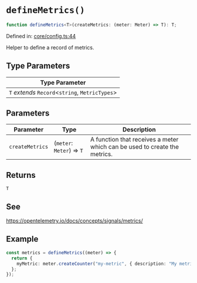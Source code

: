 # `defineMetrics()`

```ts
function defineMetrics<T>(createMetrics: (meter: Meter) => T): T;
```

Defined in: [core/config.ts:44](https://github.com/adobe/commerce-integration-starter-kit/blob/7bab865cdac63499cf83c46b58de1aec6528b17f/packages/aio-sk-lib-telemetry/source/core/config.ts#L44)

Helper to define a record of metrics.

## Type Parameters

| Type Parameter                                    |
| ------------------------------------------------- |
| `T` _extends_ `Record`\<`string`, `MetricTypes`\> |

## Parameters

| Parameter       | Type                      | Description                                                               |
| --------------- | ------------------------- | ------------------------------------------------------------------------- |
| `createMetrics` | (`meter`: `Meter`) => `T` | A function that receives a meter which can be used to create the metrics. |

## Returns

`T`

## See

https://opentelemetry.io/docs/concepts/signals/metrics/

## Example

```ts
const metrics = defineMetrics((meter) => {
  return {
    myMetric: meter.createCounter("my-metric", { description: "My metric" }),
  };
});
```
